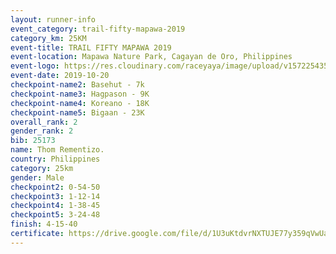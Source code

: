 ```yaml
---
layout: runner-info 
event_category: trail-fifty-mapawa-2019 
category_km: 25KM 
event-title: TRAIL FIFTY MAPAWA 2019  
event-location: Mapawa Nature Park, Cagayan de Oro, Philippines 
event-logo: https://res.cloudinary.com/raceyaya/image/upload/v1572254355/logo/trail-fifty-mapawa_fizjmb.jpg 
event-date: 2019-10-20 
checkpoint-name2: Basehut - 7k 
checkpoint-name3: Hagpason - 9K 
checkpoint-name4: Koreano - 18K 
checkpoint-name5: Bigaan - 23K 
overall_rank: 2
gender_rank: 2
bib: 25173
name: Thom Rementizo.
country: Philippines
category: 25km
gender: Male
checkpoint2: 0-54-50
checkpoint3: 1-12-14
checkpoint4: 1-38-45
checkpoint5: 3-24-48
finish: 4-15-40
certificate: https://drive.google.com/file/d/1U3uKtdvrNXTUJE77y359qVwUaob1X9sT/view?usp=sharing
---
```


